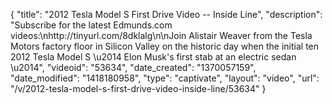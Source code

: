 {
    "title": "2012 Tesla Model S First Drive Video -- Inside Line",
    "description": "Subscribe for the latest Edmunds.com videos:\nhttp:\/\/tinyurl.com\/8dklalg\n\nJoin Alistair Weaver from the Tesla Motors factory floor in Silicon Valley on the historic day when the initial ten 2012 Tesla Model S \u2014 Elon Musk's first stab at an electric sedan \u2014",
    "videoid": "53634",
    "date_created": "1370057159",
    "date_modified": "1418180958",
    "type": "captivate",
    "layout": "video",
    "url": "\/v\/2012-tesla-model-s-first-drive-video-inside-line\/53634"
}